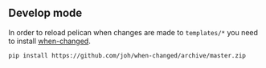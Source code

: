 


## Develop mode

In order to reload pelican when changes are made to `templates/*` you need to install [when-changed](https://github.com/joh/when-changed).

```
pip install https://github.com/joh/when-changed/archive/master.zip
```
